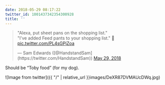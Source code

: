 ```yaml
---
date: 2018-05-29 08:17:22
twitter_id: 1001437342354300928
title: ''
---
```


<blockquote class="twitter-tweet"><p lang="en" dir="ltr">&quot;Alexa, put sheet pans on the shopping list.&quot;<br>&quot;I&#39;ve added Feed pants to your shopping list.&quot; 🤦 <a href="https://t.co/PL4sGPjZoa">pic.twitter.com/PL4sGPjZoa</a></p>&mdash; Sam Edwards ([@HandstandSam](https://twitter.com/HandstandSam)) <a href="https://twitter.com/HandstandSam/status/1001432982601764864?ref_src=twsrc%5Etfw">May 29, 2018</a></blockquote>
<script async src="https://platform.twitter.com/widgets.js" charset="utf-8"></script>

Should be “Toby food” (for my dog).

![Image from twitter]({{ "/" | relative_url  }}images/DeXR87DVMAUcDWq.jpg)
